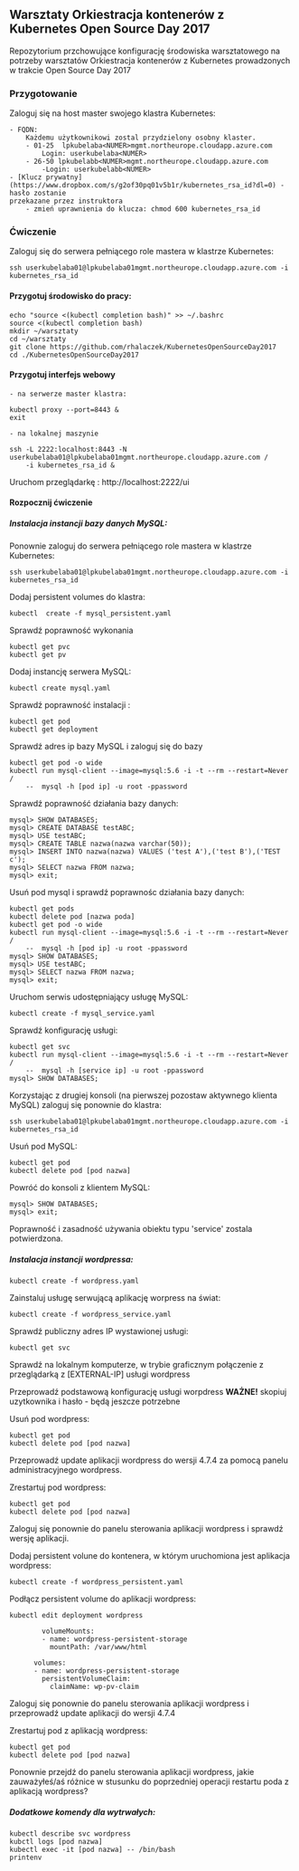 ## **Warsztaty** Orkiestracja kontenerów z Kubernetes Open Source Day 2017

Repozytorium przchowujące konfigurację środowiska warsztatowego
na potrzeby warsztatów Orkiestracja kontenerów z Kubernetes prowadzonych
w trakcie Open Source Day 2017

### Przygotowanie

Zaloguj się na host master swojego klastra Kubernetes:
	
	- FQDN:
		Każdemu użytkownikowi zostal przydzielony osobny klaster.
		- 01-25  lpkubelaba<NUMER>mgmt.northeurope.cloudapp.azure.com
			Login: userkubelaba<NUMER>
		- 26-50	lpkubelabb<NUMER>mgmt.northeurope.cloudapp.azure.com
			-Login: userkubelabb<NUMER> 
	- [Klucz prywatny](https://www.dropbox.com/s/g2of30pq01v5b1r/kubernetes_rsa_id?dl=0) - hasło zostanie 
	przekazane przez instruktora
		- zmień uprawnienia do klucza: chmod 600 kubernetes_rsa_id

### Ćwiczenie

Zaloguj się do serwera pełniącego role mastera w klastrze Kubernetes:

```
ssh userkubelaba01@lpkubelaba01mgmt.northeurope.cloudapp.azure.com -i kubernetes_rsa_id
```

#### Przygotuj środowisko do pracy:

```
echo "source <(kubectl completion bash)" >> ~/.bashrc
source <(kubectl completion bash)
mkdir ~/warsztaty
cd ~/warsztaty
git clone https://github.com/rhalaczek/KubernetesOpenSourceDay2017
cd ./KubernetesOpenSourceDay2017 
```

#### Przygotuj interfejs webowy 
	- na serwerze master klastra:
```
kubectl proxy --port=8443 &
exit
```

	- na lokalnej maszynie

```
ssh -L 2222:localhost:8443 -N userkubelaba01@lpkubelaba01mgmt.northeurope.cloudapp.azure.com /
	-i kubernetes_rsa_id &
```

Uruchom przeglądarkę :
http://localhost:2222/ui

#### Rozpocznij ćwiczenie

##### Instalacja instancji bazy danych MySQL:

Ponownie zaloguj do serwera pełniącego role mastera w klastrze Kubernetes:

```
ssh userkubelaba01@lpkubelaba01mgmt.northeurope.cloudapp.azure.com -i kubernetes_rsa_id
```

Dodaj persistent volumes do klastra:

```
kubectl  create -f mysql_persistent.yaml
```

Sprawdź poprawność wykonania

```
kubectl get pvc
kubectl get pv
```

Dodaj instancję serwera MySQL:

```
kubectl create mysql.yaml
```

Sprawdź poprawność instalacji :

```
kubectl get pod
kubectl get deployment
```

Sprawdź adres ip bazy MySQL i zaloguj się do bazy

```
kubectl get pod -o wide
kubectl run mysql-client --image=mysql:5.6 -i -t --rm --restart=Never /
	--  mysql -h [pod ip] -u root -ppassword
```

Sprawdź poprawność działania bazy danych:

```
mysql> SHOW DATABASES;
mysql> CREATE DATABASE testABC;
mysql> USE testABC;
mysql> CREATE TABLE nazwa(nazwa varchar(50));
mysql> INSERT INTO nazwa(nazwa) VALUES ('test A'),('test B'),('TEST c');
mysql> SELECT nazwa FROM nazwa;
mysql> exit;
```

Usuń pod mysql i sprawdź poprawnośc działania bazy danych:

```
kubectl get pods
kubectl delete pod [nazwa poda]
kubectl get pod -o wide
kubectl run mysql-client --image=mysql:5.6 -i -t --rm --restart=Never /
	--  mysql -h [pod ip] -u root -ppassword
mysql> SHOW DATABASES;
mysql> USE testABC;
mysql> SELECT nazwa FROM nazwa;
mysql> exit;
```

Uruchom serwis udostępniający usługę MySQL:

```
kubectl create -f mysql_service.yaml
```

Sprawdź konfigurację usługi:

```
kubectl get svc
kubectl run mysql-client --image=mysql:5.6 -i -t --rm --restart=Never /
	--  mysql -h [service ip] -u root -ppassword
mysql> SHOW DATABASES;
```

Korzystając z drugiej konsoli (na pierwszej pozostaw aktywnego klienta MySQL) zaloguj się ponownie do klastra:

```
ssh userkubelaba01@lpkubelaba01mgmt.northeurope.cloudapp.azure.com -i kubernetes_rsa_id
```

Usuń pod MySQL:

```
kubectl get pod
kubectl delete pod [pod nazwa]
```

Powróć do konsoli z klientem MySQL:

```
mysql> SHOW DATABASES;
mysql> exit;
```

Poprawność i zasadność używania obiektu typu 'service' zostala potwierdzona.


##### Instalacja instancji wordpressa:

```
kubectl create -f wordpress.yaml
```

Zainstaluj usługę serwującą aplikację worpress na świat:

```
kubectl create -f wordpress_service.yaml
```

Sprawdź publiczny adres IP wystawionej usługi:

```
kubectl get svc
```

Sprawdź na lokalnym komputerze, w trybie graficznym połączenie z przeglądarką z 
[EXTERNAL-IP] usługi wordpress

Przeprowadź podstawową konfigurację usługi worpdress
**WAŻNE!** skopiuj uzytkownika i hasło - będą jeszcze potrzebne

Usuń pod wordpress: 

```
kubectl get pod
kubectl delete pod [pod nazwa]
```

Przeprowadź update aplikacji wordpress do wersji 4.7.4 za pomocą panelu administracyjnego wordpress.

Zrestartuj pod wordpress:

```
kubectl get pod
kubectl delete pod [pod nazwa]
```

Zaloguj się ponownie do panelu sterowania aplikacji wordpress i sprawdź wersję aplikacji.


Dodaj persistent volune do kontenera, w którym uruchomiona jest aplikacja wordpress:

```
kubectl create -f wordpress_persistent.yaml
```

Podłącz persistent volume do aplikacji wordpress:

```
kubectl edit deployment wordpress

        volumeMounts:
        - name: wordpress-persistent-storage
          mountPath: /var/www/html

      volumes:
      - name: wordpress-persistent-storage
        persistentVolumeClaim:
          claimName: wp-pv-claim
```

Zaloguj się ponownie do panelu sterowania aplikacji wordpress i przeprowadź
update aplikacji do wersji 4.7.4

Zrestartuj pod z aplikacją wordpress:

```
kubectl get pod
kubectl delete pod [pod nazwa]
```

Ponownie przejdź do panelu sterowania aplikacji wordpress, jakie zauważyłeś/aś
różnice w stusunku do poprzedniej operacji restartu poda z aplikacją wordpress?


##### Dodatkowe komendy dla wytrwałych:

```
kubectl describe svc wordpress
kubctl logs [pod nazwa]
kubectl exec -it [pod nazwa] -- /bin/bash
printenv
```

